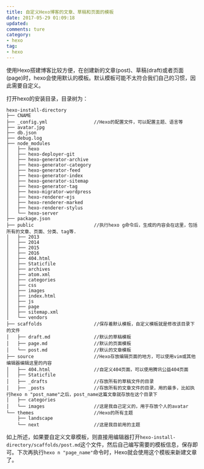 ```yaml
---
title: 自定义Hexo博客的文章、草稿和页面的模板
date: 2017-05-29 01:09:18
updated: 
comments: ture
category:
- hexo
tag:
- hexo
---
```


使用Hexo搭建博客比较方便，在创建新的文章(post)、草稿(draft)或者页面(page)时，hexo会使用默认的模板。默认模板可能不太符合我们自己的习惯，因此需要自定义。

打开hexo的安装目录，目录树为：

```
hexo-install-directory
├── CNAME
├── _config.yml 				//Hexo的配置文件，可以配置主题、语言等
├── avatar.jpg
├── db.json
├── debug.log
├── node_modules
│   ├── hexo
│   ├── hexo-deployer-git
│   ├── hexo-generator-archive
│   ├── hexo-generator-category
│   ├── hexo-generator-feed
│   ├── hexo-generator-index
│   ├── hexo-generator-sitemap
│   ├── hexo-generator-tag
│   ├── hexo-migrator-wordpress
│   ├── hexo-renderer-ejs
│   ├── hexo-renderer-marked
│   ├── hexo-renderer-stylus
│   └── hexo-server
├── package.json
├── public						//执行hexo g命令后，生成的内容会在这里，包括所有的文章、页面、分类、tag等.
│   ├── 2013
│   ├── 2014
│   ├── 2015
│   ├── 2016
│   ├── 404.html
│   ├── Staticfile
│   ├── archives
│   ├── atom.xml
│   ├── categories
│   ├── css
│   ├── images
│   ├── index.html
│   ├── js
│   ├── page
│   ├── sitemap.xml
│   └── vendors
├── scaffolds					//保存着默认模板，自定义模板就是修改该目录下的文件
│   ├── draft.md 				//默认的草稿模板
│   ├── page.md 				//默认的页面模板
│   └── post.md 				//默认的文章模板
├── source 						//Hexo存放编辑页面的地方，可以使用vim或其他编辑器编辑这里的内容
│   ├── 404.html   				//自定义404页面，可以使用腾讯公益404页面
│   ├── Staticfile 				
│   ├── _drafts					//存放所有的草稿文件的目录
│   ├── _posts					//存放所有的文章文件的目录，用的最多，比如执行hexo n "post_name"之后，post_name这篇文章就存放在这个目录下
│   ├── categories
│   └── images					//这是我自己定义的，用于存放个人的avatar
└── themes						//Hexo的所有主题
    ├── landscape				
    └── next					//这是我目前用的主题
```

如上所述，如果要自定义文章模板，则直接用编辑器打开`hexo-install-directory/scaffolds/post.md`这个文件，然后自己编写需要的模板信息，保存即可。下次再执行`hexo n "page_name"`命令时，Hexo就会使用这个模板来新建文章了。